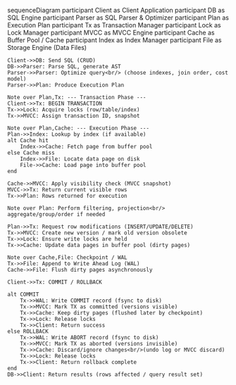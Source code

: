 sequenceDiagram
    participant Client as Client Application
    participant DB as SQL Engine
    participant Parser as SQL Parser & Optimizer
    participant Plan as Execution Plan
    participant Tx as Transaction Manager
    participant Lock as Lock Manager
    participant MVCC as MVCC Engine
    participant Cache as Buffer Pool / Cache
    participant Index as Index Manager
    participant File as Storage Engine (Data Files)

    Client->>DB: Send SQL (CRUD)
    DB->>Parser: Parse SQL, generate AST
    Parser->>Parser: Optimize query<br/> (choose indexes, join order, cost model)
    Parser->>Plan: Produce Execution Plan

    Note over Plan,Tx: --- Transaction Phase ---
    Client->>Tx: BEGIN TRANSACTION
    Tx->>Lock: Acquire locks (row/table/index)
    Tx->>MVCC: Assign transaction ID, snapshot

    Note over Plan,Cache: --- Execution Phase ---
    Plan->>Index: Lookup by index (if available)
    alt Cache hit
        Index->>Cache: Fetch page from buffer pool
    else Cache miss
        Index->>File: Locate data page on disk
        File->>Cache: Load page into buffer pool
    end

    Cache->>MVCC: Apply visibility check (MVCC snapshot)
    MVCC->>Tx: Return current visible rows
    Tx->>Plan: Rows returned for execution

    Note over Plan: Perform filtering, projection<br/> aggregate/group/order if needed

    Plan->>Tx: Request row modifications (INSERT/UPDATE/DELETE)
    Tx->>MVCC: Create new version / mark old version obsolete
    Tx->>Lock: Ensure write locks are held
    Tx->>Cache: Update data pages in buffer pool (dirty pages)

    Note over Cache,File: Checkpoint / WAL
    Tx->>File: Append to Write Ahead Log (WAL)
    Cache->>File: Flush dirty pages asynchronously

    Client->>Tx: COMMIT / ROLLBACK

    alt COMMIT
        Tx->>WAL: Write COMMIT record (fsync to disk)
        Tx->>MVCC: Mark TX as committed (versions visible)
        Tx->>Cache: Keep dirty pages (flushed later by checkpoint)
        Tx->>Lock: Release locks
        Tx->>Client: Return success
    else ROLLBACK
        Tx->>WAL: Write ABORT record (fsync to disk)
        Tx->>MVCC: Mark TX as aborted (versions invisible)
        Tx->>Cache: Discard/ignore changes<br/>(undo log or MVCC discard)
        Tx->>Lock: Release locks
        Tx->>Client: Return rollback complete
    end
    DB->>Client: Return results (rows affected / query result set)
